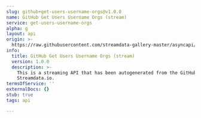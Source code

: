 ```yaml
---
slug: github+get-users-username-orgs@v1.0.0
name: GitHub Get Users Username Orgs (stream)
service: get-users-username-orgs
alpha: g
layout: api
origin: >-
  https://raw.githubusercontent.com/streamdata-gallery-master/asyncapi/master/_listings/github/github-get-users-username-orgs-stream-async.md
info:
  title: GitHub Get Users Username Orgs (stream)
  version: 1.0.0
  description: >-
    This is a streaming API that has been autogenerated from the GitHub using
    Streamdata.io.
termsOfService: ''
externalDocs: {}
stub: true
tags: api

---
```


